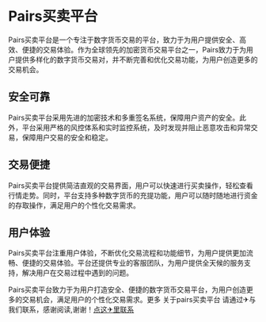# Pairs买卖平台

Pairs买卖平台是一个专注于数字货币交易的平台，致力于为用户提供安全、高效、便捷的交易体验。作为全球领先的加密货币交易平台之一，Pairs致力于为用户提供多样化的数字货币交易对，并不断完善和优化交易功能，为用户创造更多的交易机会。

## 安全可靠

Pairs买卖平台采用先进的加密技术和多重签名系统，保障用户资产的安全。此外，平台采用严格的风控体系和实时监控系统，及时发现并阻止恶意攻击和异常交易，保障用户交易的安全和稳定。

## 交易便捷

Pairs买卖平台提供简洁直观的交易界面，用户可以快速进行买卖操作，轻松查看行情走势。同时，平台支持多种数字货币的充提功能，用户可以随时随地进行资金的存取操作，满足用户的个性化交易需求。

## 用户体验

Pairs买卖平台注重用户体验，不断优化交易流程和功能细节，为用户提供更加流畅、便捷的交易体验。平台还提供专业的客服团队，为用户提供全天候的服务支持，解决用户在交易过程中遇到的问题。

Pairs买卖平台致力于为用户打造安全、便捷的数字货币交易平台，为用户创造更多的交易机会，满足用户的个性化交易需求。更多 关于pairs买卖平台 请通过✈与我们联系，感谢阅读,谢谢！[点这✈里联系](https://ww.k02.cc)